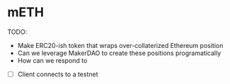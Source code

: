 # mETH

TODO:
- Make ERC20-ish token that wraps over-collaterized Ethereum position
- Can we leverage MakerDAO to create these positions programatically 
- How can we respond to 

- [ ] Client connects to a testnet

